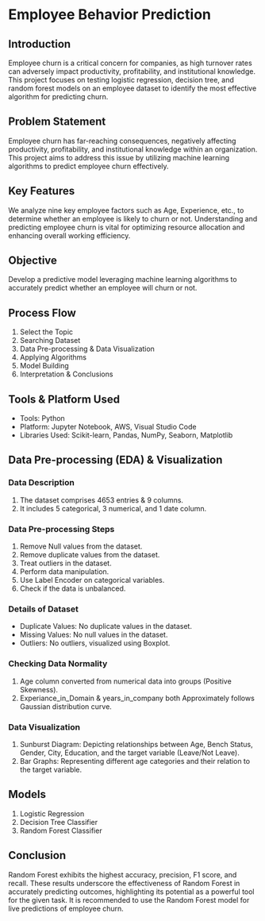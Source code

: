 # Employee Behavior Prediction

## Introduction

Employee churn is a critical concern for companies, as high turnover rates can adversely impact productivity, profitability, and institutional knowledge. This project focuses on testing logistic regression, decision tree, and random forest models on an employee dataset to identify the most effective algorithm for predicting churn.

## Problem Statement

Employee churn has far-reaching consequences, negatively affecting productivity, profitability, and institutional knowledge within an organization. This project aims to address this issue by utilizing machine learning algorithms to predict employee churn effectively.

## Key Features

We analyze nine key employee factors such as Age, Experience, etc., to determine whether an employee is likely to churn or not. Understanding and predicting employee churn is vital for optimizing resource allocation and enhancing overall working efficiency.

## Objective

Develop a predictive model leveraging machine learning algorithms to accurately predict whether an employee will churn or not.

## Process Flow

1. Select the Topic
2. Searching Dataset
3. Data Pre-processing & Data Visualization
4. Applying Algorithms
5. Model Building
6. Interpretation & Conclusions

## Tools & Platform Used

- Tools: Python
- Platform: Jupyter Notebook, AWS, Visual Studio Code
- Libraries Used: Scikit-learn, Pandas, NumPy, Seaborn, Matplotlib

## Data Pre-processing (EDA) & Visualization

### Data Description

1. The dataset comprises 4653 entries & 9 columns.
2. It includes 5 categorical, 3 numerical, and 1 date column.

### Data Pre-processing Steps

1. Remove Null values from the dataset.
2. Remove duplicate values from the dataset.
3. Treat outliers in the dataset.
4. Perform data manipulation.
5. Use Label Encoder on categorical variables.
6. Check if the data is unbalanced.

### Details of Dataset

- Duplicate Values: No duplicate values in the dataset.
- Missing Values: No null values in the dataset.
- Outliers: No outliers, visualized using Boxplot.

### Checking Data Normality

1. Age column converted from numerical data into groups (Positive Skewness).
2. Experiance_in_Domain & years_in_company both Approximately follows Gaussian distribution curve.

### Data Visualization

1. Sunburst Diagram: Depicting relationships between Age, Bench Status, Gender, City, Education, and the target variable (Leave/Not Leave).
2. Bar Graphs: Representing different age categories and their relation to the target variable.

## Models

1. Logistic Regression
2. Decision Tree Classifier
3. Random Forest Classifier

## Conclusion

Random Forest exhibits the highest accuracy, precision, F1 score, and recall. These results underscore the effectiveness of Random Forest in accurately predicting outcomes, highlighting its potential as a powerful tool for the given task. It is recommended to use the Random Forest model for live predictions of employee churn.
